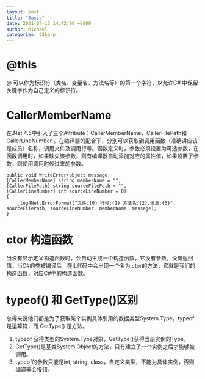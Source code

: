 ```yaml
---
layout: post
title: "Basic"
date: 2021-07-15 14:42:00 +0800
author: Michael
categories: CSharp
---
```


# @this
@ 可以作为标识符（类名、变量名、方法名等）的第一个字符，以允许C# 中保留关键字作为自己定义的标识符。

# CallerMemberName
在.Net 4.5中引入了三个Attribute：CallerMemberName、CallerFilePath和CallerLineNumber 。在编译器的配合下，分别可以获取到调用函数（准确讲应该是成员）名称，调用文件及调用行号。函数定义时，参数必须设置为可选参数，在函数调用时，如果缺失该参数，则有编译器自动添加对应的属性值，如果设置了参数，则使用调用时传过来的参数。  
 
    public void WriteError(object message,
    [CallerMemberName] string memberName = "",
    [CallerFilePath] string sourceFilePath = "",
    [CallerLineNumber] int sourceLineNumber = 0)
    {
        _log4Net.ErrorFormat("文件:{0} 行号:{1} 方法名:{2},消息:{3}", sourceFilePath, sourceLineNumber, memberName, message);
    }

# ctor 构造函数
当没有显示定义构造函数时，会自动生成一个构造函数，它没有参数，没有返回值。当C#的类被编译后，在IL代码中会出现一个名为.ctor的方法，它就是我们的构造函数，对应C#中的构造函数。

# typeof() 和 GetType()区别
总得来说他们都是为了获取某个实例具体引用的数据类型System.Type。typeof  是运算符，而 GetType() 是方法。

1. typeof 获得类型的System.Type对象，GetType()获得当前实例的Type。
2. GetType()是基类System.Object的方法，只有建立了一个实例之后才能够被调用。
3. typeof的参数只能是int, string, class，自定义类型，不能为具体实例，否则编译器会报错。